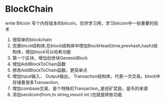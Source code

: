# BlockChain
 write Bitcoin
 写个内存版本的bitcoin，仅供学习用，学习bitcoin中一些重要的技术

1. 很简单的blockchain
2. 完善block结构体,在block结构体中增加BlockHead{time,prevhash,hash}结构体，增加block可以哈希功能
3. 第一个区块，增加创世块GenesisBlock
4. 增加AddBlockToChain函数
5. 修改AddBlockToChain函数，更简单点
6. 增加Input输入， Output输出， Transaction结构体，代表一次交易。block中存储着很多Transaction,
7. 增加coinbase交易，是个特殊的Transaction,,是挖矿奖励，是币的来源
8. 添加sendcoin(from,to string,mount int )也就是转账功能
